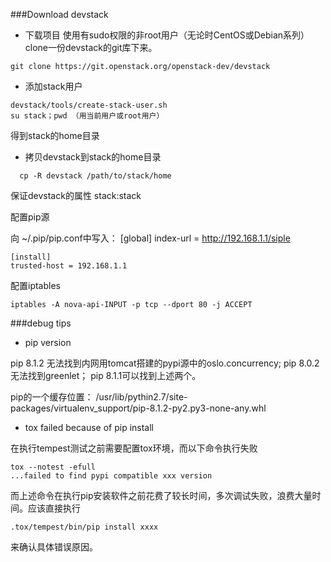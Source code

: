###Download devstack

- 下载项目
使用有sudo权限的非root用户（无论时CentOS或Debian系列）clone一份devstack的git库下来。
```
git clone https://git.openstack.org/openstack-dev/devstack
```
- 添加stack用户
```
devstack/tools/create-stack-user.sh
su stack；pwd （用当前用户或root用户）
```
得到stack的home目录
- 拷贝devstack到stack的home目录
```
  cp -R devstack /path/to/stack/home
```
保证devstack的属性 stack:stack

配置pip源

向 ~/.pip/pip.conf中写入： 
    [global]
    index-url = http://192.168.1.1/siple
    
    [install]
    trusted-host = 192.168.1.1
    
配置iptables

    iptables -A nova-api-INPUT -p tcp --dport 80 -j ACCEPT
    
###debug tips

- pip version

pip 8.1.2 无法找到内网用tomcat搭建的pypi源中的oslo.concurrency; pip 8.0.2无法找到greenlet； pip 8.1.1可以找到上述两个。

pip的一个缓存位置： /usr/lib/pythin2.7/site-packages/virtualenv_support/pip-8.1.2-py2.py3-none-any.whl

- tox failed because of pip install

在执行tempest测试之前需要配置tox环境，而以下命令执行失败

    tox --notest -efull
    ...failed to find pypi compatible xxx version  
而上述命令在执行pip安装软件之前花费了较长时间，多次调试失败，浪费大量时间。应该直接执行

    .tox/tempest/bin/pip install xxxx
来确认具体错误原因。

